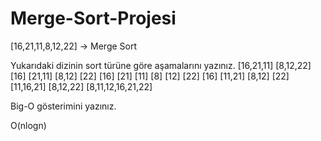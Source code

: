 # Merge-Sort-Projesi
[16,21,11,8,12,22] -> Merge Sort

Yukarıdaki dizinin sort türüne göre aşamalarını yazınız.
    [16,21,11]             [8,12,22]
  [16]  [21,11]         [8,12]   [22]
  [16]  [21]  [11]      [8]  [12]  [22]
  [16] [11,21]          [8,12]  [22]
  [11,16,21]            [8,12,22]
  [8,11,12,16,21,22]
 
Big-O gösterimini yazınız.

  O(nlogn)
